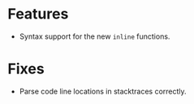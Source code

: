 # Features

* Syntax support for the new `inline` functions. 

# Fixes

* Parse code line locations in stacktraces correctly. 
